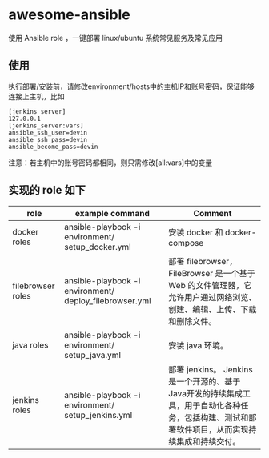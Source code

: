 # awesome-ansible

使用 Ansible role ，一键部署 linux/ubuntu 系统常见服务及常见应用

## 使用
执行部署/安装前，请修改environment/hosts中的主机IP和账号密码，保证能够连接上主机，比如
```
[jenkins_server]
127.0.0.1
[jenkins_server:vars]
ansible_ssh_user=devin
ansible_ssh_pass=devin  
ansible_become_pass=devin
```

注意：若主机中的账号密码都相同，则只需修改[all:vars]中的变量

## 实现的 role 如下

| role              | example command                                         | Comment                                                                                                                |
| ----------------- | ------------------------------------------------------- | ---------------------------------------------------------------------------------------------------------------------- |
| docker roles      | ansible-playbook -i environment/ setup_docker.yml       | 安装 docker 和 docker-compose                                                                                          |
| filebrowser roles | ansible-playbook -i environment/ deploy_filebrowser.yml | 部署 filebrowser， FileBrowser 是一个基于 Web 的文件管理器，它允许用户通过网络浏览、创建、编辑、上传、下载和删除文件。 |
| java roles        | ansible-playbook -i environment/ setup_java.yml         | 安装 java 环境。                                                                                                       |
| jenkins roles     | ansible-playbook -i environment/ setup_jenkins.yml      | 部署 jenkins。 Jenkins是一个开源的、基于Java开发的持续集成工具，用于自动化各种任务，包括构建、测试和部署软件项目，从而实现持续集成和持续交付。                                                                                                        |
